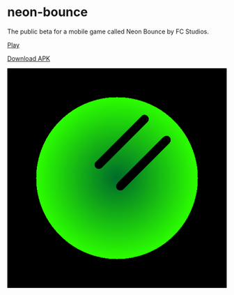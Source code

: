 # neon-bounce
The public beta for a mobile game called Neon Bounce by FC Studios.

[Play](Neon%20Bounce.html)

[Download APK](NeonBounce.apk)

![applogo](App%20Logo%20Bitmap.png)
